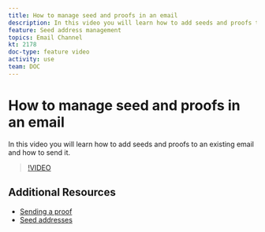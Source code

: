 ```yaml
---
title: How to manage seed and proofs in an email
description: In this video you will learn how to add seeds and proofs to an existing email and how to send it.
feature: Seed address management
topics: Email Channel
kt: 2178
doc-type: feature video
activity: use
team: DOC
---
```


# How to manage seed and proofs in an email

In this video you will learn how to add seeds and proofs to an existing email and how to send it.

>[!VIDEO](https://video.tv.adobe.com/v/25606?quality=12)

## Additional Resources

- [Sending a proof](https://docs.campaign.adobe.com/doc/AC/en/MCE_Message_templates_Sending_a_proof.html)
- [Seed addresses](https://docs.campaign.adobe.com/doc/AC/en/CFG_Use_a_custom_recipient_table_Seed_addresses.html)